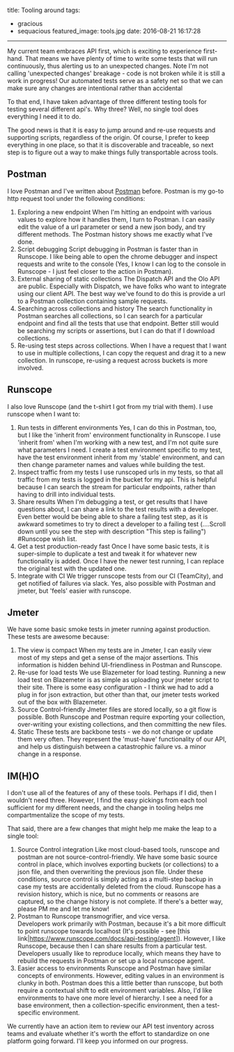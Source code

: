 title: Tooling around
tags:
  - gracious
  - sequacious
featured_image: tools.jpg
date: 2016-08-21 16:17:28
---

My current team embraces API first, which is exciting to experience first-hand.  That means we have plenty of time to write some tests that will run continuously, thus alerting us to an unexpected changes.  Note I'm not calling 'unexpected changes' breakage - code is not broken while it is still a work in progress!  Our automated tests serve as a safety net so that we can make sure any changes are intentional rather than accidental

To that end, I have taken advantage of three different testing tools for testing several different api's.  Why three?  Well, no single tool does everything I need it to do.

The good news is that it is easy to jump around and re-use requests and supporting scripts, regardless of the origin.  Of course, I prefer to keep everything in one place, so that it is discoverable and traceable, so next step is to figure out a way to make things fully transportable across tools.  

## Postman

I love Postman and I've written about [Postman](http://www.testacious.com/2015/03/05/singing-the-lazy-song/ ) before.  Postman is my go-to http request tool under the following conditions:

 1. Exploring a new endpoint
When I'm hitting an endpoint with various values to explore how it handles them, I turn to Postman.  I can easily edit the value of a url parameter or send a new json body, and try different methods.  The Postman history shows me exactly what I've done.
 2. Script debugging
Script debugging in Postman is faster than in Runscope.  I like being able to open the chrome debugger and inspect requests and write to the console (Yes, I know I can log to the console in Runscope - I just feel closer to the action in Postman).
 3. External sharing of static collections
The Dispatch API and the Olo API are public.  Especially with Dispatch, we have folks who want to integrate using our client API.  The best way we've found to do this is provide a url to a Postman collection containing sample requests.
 4. Searching across collections and history
The search functionality in Postman searches all collections, so I can search for a particular endpoint and find all the tests that use that endpoint.  Better still would be searching my scripts or assertions, but I can do that if I download collections.
 5. Re-using test steps across collections.
 When I have a request that I want to use in multiple collections, I can copy the request and drag it to a new collection.  In runscope, re-using a request across buckets is more involved.



## Runscope

I also love Runscope (and the t-shirt I got from my trial with them).  I use runscope when I want to:

1. Run tests in different environments
Yes, I can do this in Postman, too, but I like the 'inherit from' environment functionality in Runscope.  I use 'inherit from' when I'm working with a new test, and I'm not quite sure what parameters I need. I create a test environment specific to my test, have the test environment inherit from my 'stable' environment, and can then change parameter names and values while building the test.
2. Inspect traffic from my tests
I use runscoped urls in my tests, so that all traffic from my tests is logged in the bucket for my api.  This is helpful because I can search the stream for particular endpoints, rather than having to drill into individual tests.
3. Share results
When I'm debugging a test, or get results that I have questions about, I can share a link to the test results with a developer.  Even better would be being able to share a failing test step, as it is awkward sometimes to try to direct a developer to a failing test (....Scroll down until you see the step with description "This step is failing") #Runscope wish list.
4. Get a test production-ready fast
Once I have some basic tests, it is super-simple to duplicate a test and tweak it for whatever new functionality is added.  Once I have the newer test running, I can replace the original test with the updated one.  
5. Integrate with CI
We trigger runscope tests from our CI (TeamCity), and get notified of failures via slack.  Yes, also possible with Postman and jmeter, but 'feels' easier with runscope.

## Jmeter

We have some basic smoke tests in jmeter running against production.  These tests are awesome because:
1. The view is compact
When my tests are in Jmeter, I can easily view most of my steps and get a sense of the major assertions.  This information is hidden behind UI-friendliness in Postman and Runscope.
2. Re-use for load tests
We use Blazemeter for load testing.  Running a new load test on Blazemeter is as simple as uploading your jmeter script to their site.  There is some easy configuration - I think we had to add a plug in for json extraction, but other than that, our jmeter tests worked out of the box with Blazemeter.
3. Source Control-friendly
Jmeter files are stored locally, so a git flow is possible.  Both Runscope and Postman require exporting your collection, over-writing your existing collections, and then committing the new files.  
4.  Static
These tests are backbone tests - we do not change or update them very often.  They represent the 'must-have' functionality of our API, and help us distinguish between a catastrophic failure vs. a minor change in a response.

## IM(H)O

I don't use all of the features of any of these tools.  Perhaps if I did, then I wouldn't need three.  However, I find the easy pickings from each tool sufficient for my different needs, and the change in tooling helps me compartmentalize the scope of my tests.

That said, there are a few changes that might help me make the leap to a single tool:

1.  Source Control integration
Like most cloud-based tools, runscope and postman are not source-control-friendly.  We have some basic source control in place, which involves exporting buckets (or collections) to a json file, and then overwriting the previous json file.  Under these conditions, source control is simply acting as a multi-step backup in case my tests are accidentally deleted from the cloud.   Runscope has a revision history, which is nice, but no comments or reasons are captured, so the change history is not complete.    If there's a better way, please PM me and let me know!
2.  Postman to Runscope transmogrifier, and vice versa.  
Developers work primarily with Postman, because it's a bit more difficult to point runscope towards localhost (It's possible - see [this link|https://www.runscope.com/docs/api-testing/agent]).  However, I like Runscope, because then I can share results from a particular test.  Developers usually like to reproduce locally, which means they have to rebuild the requests in Postman or set up a local runscope agent.
3.  Easier access to environments
Runscope and Postman have similar concepts of environments.  However, editing values in an environment is clunky in both.  Postman does this a little better than runscope, but both require a contextual shift to edit environment variables.  Also, I'd like environments to have one more level of hierarchy.  I see a need for a base environment, then a collection-specific environment, then a test-specific environment. 

We currently have an action item to review our API test inventory across teams and evaluate whether it's worth the effort to standardize on one platform going forward.  I'll keep you informed on our progress.
